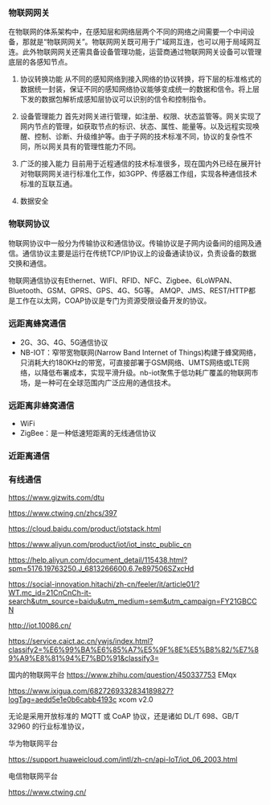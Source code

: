 ### 物联网网关
在物联网的体系架构中，在感知层和网络层两个不同的网络之间需要一个中间设备，那就是“物联网网关”。物联网网关既可用于广域网互连，也可以用于局域网互连。此外物联网网关还需具备设备管理功能，运营商通过物联网网关设备可以管理底层的各感知节点。
1. 协议转换功能
    从不同的感知网络到接入网络的协议转换，将下层的标准格式的数据统一封装，保证不同的感知网络协议能够变成统一的数据和信令。将上层下发的数据包解析成感知层协议可以识别的信令和控制指令。

2. 设备管理能力
首先对网关进行管理，如注册、权限、状态监管等。网关实现了网内节点的管理，如获取节点的标识、状态、属性、能量等。以及远程实现唤醒、控制、诊断、升级维护等。由于子网的技术标准不同，协议的复杂性不同，所以网关具有的管理性能力不同。

3. 广泛的接入能力
目前用于近程通信的技术标准很多，现在国内外已经在展开针对物联网网关进行标准化工作，如3GPP、传感器工作组，实现各种通信技术标准的互联互通。


4. 数据安全


### 物联网协议
物联网协议中一般分为传输协议和通信协议。传输协议是子网内设备间的组网及通信。通信协议主要是运行在传统TCP/IP协议上的设备通读协议，负责设备的数据交换和通信。

物联网通信协议有Ethernet、WIFI、RFID、NFC、Zigbee、6LoWPAN、Bluetooth、GSM、GPRS、GPS、4G、5G等。
AMQP、JMS、REST/HTTP都是工作在以太网，COAP协议是专门为资源受限设备开发的协议。


### 远距离蜂窝通信
* 2G、3G、4G、5G通信协议
* NB-IOT：窄带宽物联网(Narrow Band Internet of Things)构建于蜂窝网络，只消耗大约180KHz的带宽，可直接部署于GSM网络、UMTS网络或LTE网络，以降低布署成本，实现平滑升级。nb-iot聚焦于低功耗广覆盖的物联网市场，是一种可在全球范围内广泛应用的通信技术。

### 远距离非蜂窝通信
* WiFi
* ZigBee：是一种低速短距离的无线通信协议
### 近距离通信

### 有线通信


https://www.gizwits.com/dtu

https://www.ctwing.cn/zhcs/397

https://cloud.baidu.com/product/iotstack.html

https://www.aliyun.com/product/iot/iot_instc_public_cn

https://help.aliyun.com/document_detail/115438.html?spm=5176.19763250.J_6813266600.6.7e897506SZxcHd


https://social-innovation.hitachi/zh-cn/feeler/it/article01/?WT.mc_id=21CnCnCh-it-search&utm_source=baidu&utm_medium=sem&utm_campaign=FY21GBCCN

http://iot.10086.cn/

https://service.caict.ac.cn/ywjs/index.html?classify2=%E6%99%BA%E6%85%A7%E5%9F%8E%E5%B8%82/%E7%89%A9%E8%81%94%E7%BD%91&classify3=

国内的物联网平台
https://www.zhihu.com/question/450337753
EMqx

https://www.ixigua.com/6827269332834189827?logTag=aedd5e1e0b6cabb4193c
xcom v2.0



无论是采用开放标准的 MQTT 或 CoAP 协议，还是诸如 DL/T 698、GB/T 32960 的行业标准协议，



华为物联网平台

https://support.huaweicloud.com/intl/zh-cn/api-IoT/iot_06_2003.html

电信物联网平台

https://www.ctwing.cn/